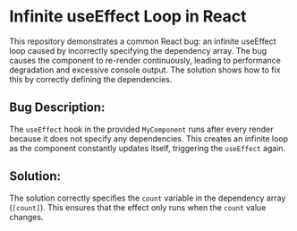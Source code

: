 # Infinite useEffect Loop in React

This repository demonstrates a common React bug: an infinite useEffect loop caused by incorrectly specifying the dependency array.  The bug causes the component to re-render continuously, leading to performance degradation and excessive console output. The solution shows how to fix this by correctly defining the dependencies.

## Bug Description:
The `useEffect` hook in the provided `MyComponent` runs after every render because it does not specify any dependencies. This creates an infinite loop as the component constantly updates itself, triggering the `useEffect` again. 

## Solution:
The solution correctly specifies the `count` variable in the dependency array (`[count]`). This ensures that the effect only runs when the `count` value changes.